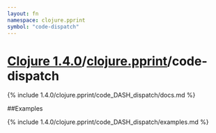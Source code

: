 ```yaml
---
layout: fn
namespace: clojure.pprint
symbol: "code-dispatch"
---
```


# [Clojure 1.4.0](../../)/[clojure.pprint](../)/code-dispatch

{% include 1.4.0/clojure.pprint/code_DASH_dispatch/docs.md %}

##Examples

{% include 1.4.0/clojure.pprint/code_DASH_dispatch/examples.md %}

